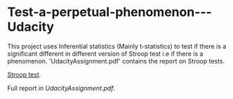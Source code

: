 # Test-a-perpetual-phenomenon---Udacity
This project uses Inferential statistics (Mainly t-statistics) to test if there is a significant different in different version of Stroop test i.e if there is a phenomenon. 'UdacityAssignment.pdf' contains the report on Stroop tests.

[Stroop test](https://faculty.washington.edu/chudler/java/ready.html).

Full report in *UdacityAssignment.pdf*.

